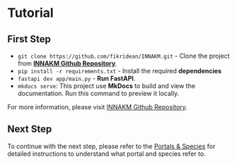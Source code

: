 # Tutorial

## First Step
* `git clone https://github.com/fikridean/INNAKM.git` - Clone the project from **[INNAKM Github Repository](https://github.com/fikridean/INNAKM)**.
* `pip install -r requirements.txt` - Install the required **dependencies**
* `fastapi dev app/main.py` - **Run FastAPI**.
* `mkdocs serve`: This project use **MkDocs** to build and view the documentation. Run this command to preview it locally.

For more information, please visit <a target=_blank href='https://github.com/fikridean/INNAKM'>INNAKM Github Repository</a>.

## Next Step
To continue with the next step, please refer to the [Portals & Species](./B.md) for detailed instructions to understand what portal and species refer to.